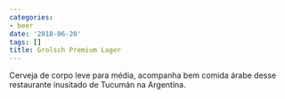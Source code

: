 ```yaml
---
categories:
- beer
date: '2018-06-20'
tags: []
title: Grolsch Premium Lager
---
```


Cerveja de corpo leve para média, acompanha bem comida árabe desse restaurante inusitado de Tucumán na Argentina.